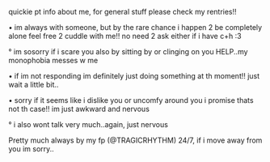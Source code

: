 quickie pt info about me, for general stuff please check my rentries!!

• im always with someone, but by the rare chance i happen 2 be completely alone feel free 2 cuddle with me!! no need 2 ask either if i have c+h :3

° im sosorry if i scare you also by sitting by or clinging on you HELP..my monophobia messes w me


• if im not responding im definitely just doing something at th moment!! just wait a little bit..


• sorry if it seems like i dislike you or uncomfy around you i promise thats not th case!! im just awkward and nervous

° i also wont talk very much..again, just nervous


Pretty much always by my fp (@TRAGICRHYTHM) 24/7, if i move away from you im sorry..
<!--
**shuribox/shuribox** is a ✨ _special_ ✨ repository because its `README.md` (this file) appears on your GitHub profile.

Here are some ideas to get you started:

- 🔭 I’m currently working on ...
- 🌱 I’m currently learning ...
- 👯 I’m looking to collaborate on ...
- 🤔 I’m looking for help with ...
- 💬 Ask me about ...
- 📫 How to reach me: ...
- 😄 Pronouns: ...
- ⚡ Fun fact: ...
-->
